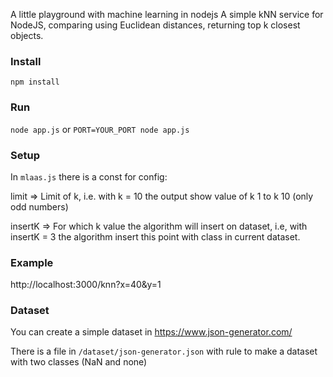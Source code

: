 A little playground with machine learning in nodejs
A simple kNN service for NodeJS, comparing using Euclidean distances, returning top k closest objects.



### Install
` npm install `

### Run
`node app.js` or `PORT=YOUR_PORT node app.js`

### Setup
In `mlaas.js` there is a const for config:

limit => Limit of k, i.e. with k = 10 the output show value of k 1 to k 10 (only odd numbers)

insertK => For which k value the algorithm will insert on dataset, i.e, with insertK = 3 the algorithm insert this point with class in current dataset.  

### Example
http://localhost:3000/knn?x=40&y=1

### Dataset
You can create a simple dataset in https://www.json-generator.com/

There is a file in `/dataset/json-generator.json` with rule to make a dataset with two classes (NaN and none)

